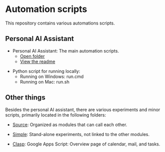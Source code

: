 # Automation scripts

This repository contains various automations scripts.


## Personal AI Assistant

- Personal AI Assistant: The main automation scripts.
  - [Open folder](Source/Flows/PersonalAssistant)
  - [View the readme](Source/Flows/PersonalAssistant/Readme.md)

* Python script for running locally:
  * Running on Windows: run.cmd
  * Running on Mac: run.sh


## Other things

Besides the personal AI assistant, there are various experiments and minor scripts, primarily located in the following folders:

- [Source](Source): Organized as modules that can call each other.

- [Simple](Simple): Stand-alone experiments, not linked to the other modules.

- [Clasp](Clasp): Google Apps Script: Overview page of calendar, mail, and tasks.
